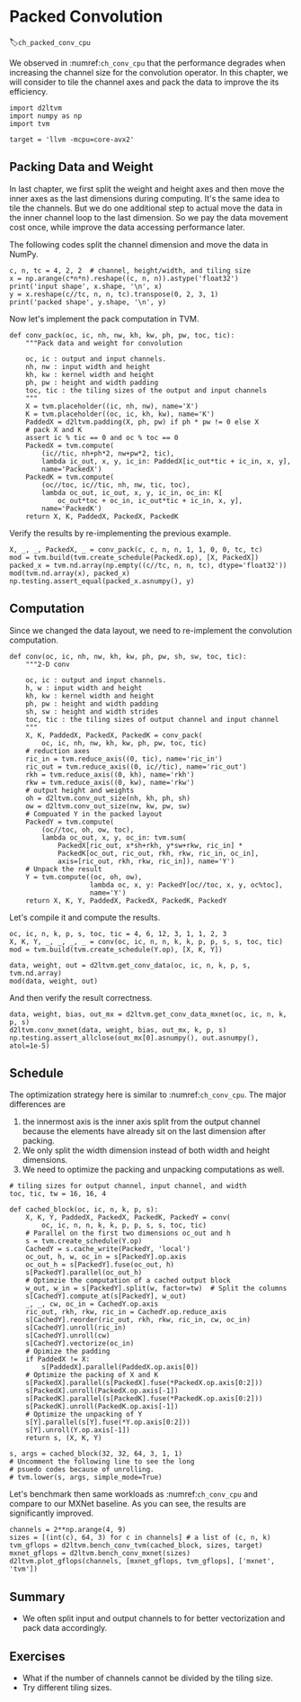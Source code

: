 # Packed Convolution 
:label:`ch_packed_conv_cpu`

We observed in :numref:`ch_conv_cpu` that the performance degrades when increasing the channel size for the convolution operator. In this chapter, we will consider to tile the channel axes and pack the data to improve the its efficiency.

```{.python .input  n=11}
import d2ltvm
import numpy as np
import tvm

target = 'llvm -mcpu=core-avx2'
```

## Packing Data and Weight

In last chapter, we first split the weight and height axes and then move the inner axes as the last dimensions during computing. It's the same idea to tile the channels. But we do one additional step to actual move the data in the inner channel loop to the last dimension. So we pay the data movement cost once, while improve the data accessing performance later. 

The following codes split the channel dimension and move the data in NumPy.

```{.python .input  n=12}
c, n, tc = 4, 2, 2  # channel, height/width, and tiling size
x = np.arange(c*n*n).reshape((c, n, n)).astype('float32')
print('input shape', x.shape, '\n', x)
y = x.reshape(c//tc, n, n, tc).transpose(0, 2, 3, 1)
print('packed shape', y.shape, '\n', y)

```

Now let's implement the pack computation in TVM.

```{.python .input  n=13}
def conv_pack(oc, ic, nh, nw, kh, kw, ph, pw, toc, tic):
    """Pack data and weight for convolution
    
    oc, ic : output and input channels.
    nh, nw : input width and height
    kh, kw : kernel width and height
    ph, pw : height and width padding
    toc, tic : the tiling sizes of the output and input channels
    """
    X = tvm.placeholder((ic, nh, nw), name='X')
    K = tvm.placeholder((oc, ic, kh, kw), name='K')
    PaddedX = d2ltvm.padding(X, ph, pw) if ph * pw != 0 else X
    # pack X and K
    assert ic % tic == 0 and oc % toc == 0
    PackedX = tvm.compute(
        (ic//tic, nh+ph*2, nw+pw*2, tic),
        lambda ic_out, x, y, ic_in: PaddedX[ic_out*tic + ic_in, x, y],
        name='PackedX')
    PackedK = tvm.compute(
        (oc//toc, ic//tic, nh, nw, tic, toc), 
        lambda oc_out, ic_out, x, y, ic_in, oc_in: K[
            oc_out*toc + oc_in, ic_out*tic + ic_in, x, y],
        name='PackedK')
    return X, K, PaddedX, PackedX, PackedK
```

Verify the results by re-implementing the previous example.

```{.python .input  n=14}
X, _, _, PackedX, _ = conv_pack(c, c, n, n, 1, 1, 0, 0, tc, tc)
mod = tvm.build(tvm.create_schedule(PackedX.op), [X, PackedX])
packed_x = tvm.nd.array(np.empty((c//tc, n, n, tc), dtype='float32'))
mod(tvm.nd.array(x), packed_x)
np.testing.assert_equal(packed_x.asnumpy(), y)
```

## Computation

Since we changed the data layout, we need to re-implement the convolution computation.

```{.python .input  n=15}
def conv(oc, ic, nh, nw, kh, kw, ph, pw, sh, sw, toc, tic):
    """2-D conv
    
    oc, ic : output and input channels.
    h, w : input width and height
    kh, kw : kernel width and height
    ph, pw : height and width padding
    sh, sw : height and width strides
    toc, tic : the tiling sizes of output channel and input channel
    """
    X, K, PaddedX, PackedX, PackedK = conv_pack(
        oc, ic, nh, nw, kh, kw, ph, pw, toc, tic)
    # reduction axes
    ric_in = tvm.reduce_axis((0, tic), name='ric_in')
    ric_out = tvm.reduce_axis((0, ic//tic), name='ric_out')
    rkh = tvm.reduce_axis((0, kh), name='rkh')
    rkw = tvm.reduce_axis((0, kw), name='rkw')
    # output height and weights
    oh = d2ltvm.conv_out_size(nh, kh, ph, sh)
    ow = d2ltvm.conv_out_size(nw, kw, pw, sw)
    # Compuated Y in the packed layout
    PackedY = tvm.compute(
        (oc//toc, oh, ow, toc),
        lambda oc_out, x, y, oc_in: tvm.sum(
            PackedX[ric_out, x*sh+rkh, y*sw+rkw, ric_in] * 
            PackedK[oc_out, ric_out, rkh, rkw, ric_in, oc_in], 
            axis=[ric_out, rkh, rkw, ric_in]), name='Y')
    # Unpack the result
    Y = tvm.compute((oc, oh, ow), 
                    lambda oc, x, y: PackedY[oc//toc, x, y, oc%toc], 
                    name='Y')
    return X, K, Y, PaddedX, PackedX, PackedK, PackedY
```

Let's compile it and compute the results.

```{.python .input  n=16}
oc, ic, n, k, p, s, toc, tic = 4, 6, 12, 3, 1, 1, 2, 3
X, K, Y, _, _, _, _ = conv(oc, ic, n, n, k, k, p, p, s, s, toc, tic)
mod = tvm.build(tvm.create_schedule(Y.op), [X, K, Y])

data, weight, out = d2ltvm.get_conv_data(oc, ic, n, k, p, s, tvm.nd.array)
mod(data, weight, out)
```

And then verify the result correctness.

```{.python .input  n=17}
data, weight, bias, out_mx = d2ltvm.get_conv_data_mxnet(oc, ic, n, k, p, s)
d2ltvm.conv_mxnet(data, weight, bias, out_mx, k, p, s)
np.testing.assert_allclose(out_mx[0].asnumpy(), out.asnumpy(), atol=1e-5)
```

## Schedule 

The optimization strategy here is similar to :numref:`ch_conv_cpu`. The major differences are 

1. the innermost axis is the inner axis split from the output channel because the elements have already sit on the last dimension after packing.
2. We only split the width dimension instead of both width and height dimensions. 
3. We need to optimize the packing and unpacking computations as well.

```{.python .input  n=18}
# tiling sizes for output channel, input channel, and width
toc, tic, tw = 16, 16, 4  

def cached_block(oc, ic, n, k, p, s):
    X, K, Y, PaddedX, PackedX, PackedK, PackedY = conv(
        oc, ic, n, n, k, k, p, p, s, s, toc, tic)
    # Parallel on the first two dimensions oc_out and h
    s = tvm.create_schedule(Y.op)
    CachedY = s.cache_write(PackedY, 'local')
    oc_out, h, w, oc_in = s[PackedY].op.axis
    oc_out_h = s[PackedY].fuse(oc_out, h)
    s[PackedY].parallel(oc_out_h)
    # Optimzie the computation of a cached output block 
    w_out, w_in = s[PackedY].split(w, factor=tw)  # Split the columns
    s[CachedY].compute_at(s[PackedY], w_out)
    _, _, cw, oc_in = CachedY.op.axis
    ric_out, rkh, rkw, ric_in = CachedY.op.reduce_axis
    s[CachedY].reorder(ric_out, rkh, rkw, ric_in, cw, oc_in)
    s[CachedY].unroll(ric_in)
    s[CachedY].unroll(cw)
    s[CachedY].vectorize(oc_in)
    # Opimize the padding
    if PaddedX != X:
        s[PaddedX].parallel(PaddedX.op.axis[0])
    # Optimize the packing of X and K
    s[PackedX].parallel(s[PackedX].fuse(*PackedX.op.axis[0:2]))
    s[PackedX].unroll(PackedX.op.axis[-1])
    s[PackedK].parallel(s[PackedK].fuse(*PackedK.op.axis[0:2]))
    s[PackedK].unroll(PackedK.op.axis[-1])
    # Optimize the unpacking of Y
    s[Y].parallel(s[Y].fuse(*Y.op.axis[0:2]))
    s[Y].unroll(Y.op.axis[-1])
    return s, (X, K, Y)

s, args = cached_block(32, 32, 64, 3, 1, 1)
# Uncomment the following line to see the long 
# psuedo codes because of unrolling.
# tvm.lower(s, args, simple_mode=True)
```

Let's benchmark then same workloads as :numref:`ch_conv_cpu` and compare to our MXNet baseline. As you can see, the results are significantly improved.

```{.python .input  n=19}
channels = 2**np.arange(4, 9)
sizes = [(int(c), 64, 3) for c in channels] # a list of (c, n, k)
tvm_gflops = d2ltvm.bench_conv_tvm(cached_block, sizes, target)
mxnet_gflops = d2ltvm.bench_conv_mxnet(sizes)
d2ltvm.plot_gflops(channels, [mxnet_gflops, tvm_gflops], ['mxnet', 'tvm'])
```

## Summary

- We often split input and output channels to for better vectorization and pack data accordingly. 

## Exercises

- What if the number of channels cannot be divided by the tiling size.
- Try different tiling sizes.
